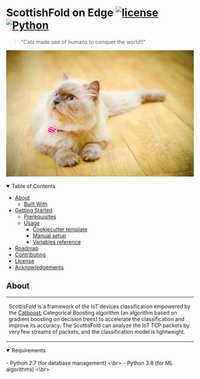 # ScottishFold on Edge [![license](https://img.shields.io/github/license/dec0dOS/amazing-github-template.svg?style=flat-square)](LICENSE) [![Python](https://img.shields.io/pypi/pyversions/Django?style=flat-square)](Python)


>"Cats made use of humans to conquer the world!!"

<p align="center">
  <img src="https://github.com/donkyduck/ScottishFold-on-Edge/blob/main/Figure_CAT/DSC_6852-2.jpg"/>
</p>

<details open="open">
<summary>Table of Contents</summary>

- [About](#about)
  - [Built With](#built-with)
- [Getting Started](#getting-started)
  - [Prerequisites](#prerequisites)
  - [Usage](#usage)
    - [Cookiecutter template](#cookiecutter-template)
    - [Manual setup](#manual-setup)
    - [Variables reference](#variables-reference)
- [Roadmap](#roadmap)
- [Contributing](#contributing)
- [License](#license)
- [Acknowledgements](#acknowledgements)

</details>

## About

<table>
<tr>
<td>

ScottisFold is a framework of the IoT devices classification empowered by the [Catboost](https://catboost.ai/), Categorical Boosting algorithm (an algorithm based on gradient boosting on decision trees) to accelerate the classification
and improve its accuracy. The ScottisFold can analyze the IoT TCP packets by very few streams of packets, and the classification model is lightweight. 


</td>
</tr>
</table>

<details open>
<summary>Requirements</summary>
<br>
- Python 2.7 (for database management) <\br>
- Python 3.8 (for ML algorithms) <\br>
</details>